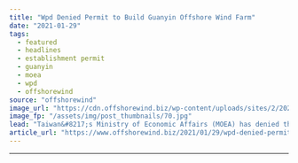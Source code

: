 ```yaml
---
title: "Wpd Denied Permit to Build Guanyin Offshore Wind Farm"
date: "2021-01-29"
tags: 
  - featured
  - headlines
  - establishment permit
  - guanyin
  - moea
  - wpd
  - offshorewind
source: "offshorewind"
image_url: "https://cdn.offshorewind.biz/wp-content/uploads/sites/2/2021/01/29130007/Wpd-Denied-Permit-to-Build-Guanyin-Offshore-Wind-Farm.jpg"
image_fp: "/assets/img/post_thumbnails/70.jpg"
lead: "Taiwan&#8217;s Ministry of Economic Affairs (MOEA) has denied the so-called &#8221;Establishment Permit&#8221; for wpd&#8217;s"
article_url: "https://www.offshorewind.biz/2021/01/29/wpd-denied-permit-to-build-guanyin-offshore-wind-farm/"
---
```


---
